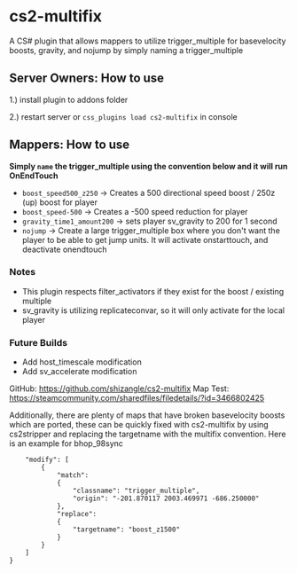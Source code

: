# cs2-multifix
A CS# plugin that allows mappers to utilize trigger_multiple for basevelocity boosts, gravity, and nojump by simply naming a trigger_multiple

## **Server Owners**: How to use
1.) install plugin to addons folder

2.) restart server or `css_plugins load cs2-multifix` in console

## **Mappers**: How to use
**Simply `name` the trigger_multiple using the convention below and it will run OnEndTouch**
- `boost_speed500_z250` -> Creates a 500 directional speed boost / 250z (up) boost for player
- `boost_speed-500` -> Creates a -500 speed reduction for player
- `gravity_time1_amount200` -> sets player sv_gravity to 200 for 1 second
- `nojump` -> Create a large trigger_multiple box where you don't want the player to be able to get jump units. It will activate onstarttouch, and deactivate onendtouch

### Notes
- This plugin respects filter_activators if they exist for the boost / existing multiple
- sv_gravity is utilizing replicateconvar, so it will only activate for the local player
### Future Builds
- Add host_timescale modification
- Add sv_accelerate modification

GitHub: https://github.com/shizangle/cs2-multifix
Map Test: https://steamcommunity.com/sharedfiles/filedetails/?id=3466802425

Additionally, there are plenty of maps that have broken basevelocity boosts which are ported, these can be quickly fixed with cs2-multifix by using cs2stripper and replacing the targetname with the multifix convention. Here is an example for bhop_98sync

```{
    "modify": [
        {
            "match":
            {
                "classname": "trigger_multiple",
                "origin": "-201.870117 2003.469971 -686.250000"
            },
            "replace":
            {
                "targetname": "boost_z1500"
            }
        }
    ]
}
